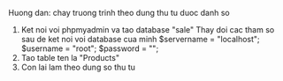 Huong dan: chay truong trinh theo dung thu tu duoc danh so
1. Ket noi voi phpmyadmin va tao database "sale"
        Thay doi cac tham so sau de ket noi voi database cua minh
        $servername = "localhost";
        $username = "root";
        $password = "";
2. Tao table ten la "Products"
3. Con lai lam theo dung so thu tu